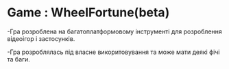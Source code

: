 # Game : WheelFortune(beta)
-Гра розроблена на  багатоплатформовому інструменті для розроблення відеоігор і застосунків.

-Гра розроблялась під власне викоритовування та може мати деякі фічі та баги.
